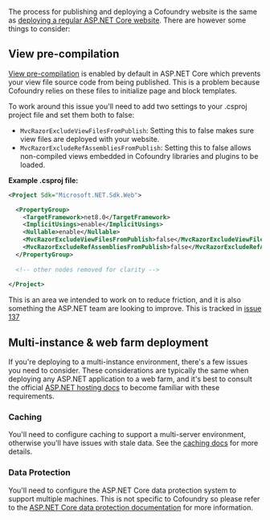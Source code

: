 The process for publishing and deploying a Cofoundry website is the same as [deploying a regular ASP.NET Core website](https://docs.microsoft.com/en-us/aspnet/core/host-and-deploy/). There are however some things to consider:

## View pre-compilation

[View pre-compilation](https://docs.microsoft.com/en-us/aspnet/core/mvc/views/view-compilation) is enabled by default in ASP.NET Core which prevents your view file source code from being published. This is a problem because Cofoundry relies on these files to initialize page and block templates. 

To work around this issue you'll need to add two settings to your .csproj project file and set them both to false:

- `MvcRazorExcludeViewFilesFromPublish`: Setting this to false makes sure view files are deployed with your website.
- `MvcRazorExcludeRefAssembliesFromPublish`: Setting this to false allows non-compiled views embedded in Cofoundry libraries and plugins to be loaded. 

**Example .csproj file:**

```xml
<Project Sdk="Microsoft.NET.Sdk.Web">

  <PropertyGroup>
    <TargetFramework>net8.0</TargetFramework>
    <ImplicitUsings>enable</ImplicitUsings>
    <Nullable>enable</Nullable>
	<MvcRazorExcludeViewFilesFromPublish>false</MvcRazorExcludeViewFilesFromPublish>
	<MvcRazorExcludeRefAssembliesFromPublish>false</MvcRazorExcludeRefAssembliesFromPublish>
  </PropertyGroup>
  
  <!-- other nodes removed for clarity -->
  
</Project>
```

This is an area we intended to work on to reduce friction, and it is also something the ASP.NET team are looking to improve. This is tracked in [issue 137](https://github.com/cofoundry-cms/cofoundry/issues/137)

## Multi-instance & web farm deployment

If you're deploying to a multi-instance environment, there's a few issues you need to consider. These considerations are typically the same when deploying any ASP.NET application to a web farm, and it's best to consult the official [ASP.NET hosting docs](https://docs.microsoft.com/en-us/aspnet/core/host-and-deploy/web-farm) to become familiar with these requirements.

### Caching

You'll need to configure caching to support a multi-server environment, otherwise you'll have issues with stale data. See the [caching docs](/framework/caching) for more details.

### Data Protection

You'll need to configure the ASP.NET Core data protection system to support multiple machines. This is not specific to Cofoundry so please refer to the [ASP.NET Core data protection documentation](https://docs.microsoft.com/en-us/aspnet/core/security/data-protection/configuration/overview) for more information.